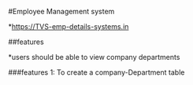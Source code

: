 #Employee Management system

*https://TVS-emp-details-systems.in

##features

*users should be able to view company departments

###features 1: To create a company-Department table
